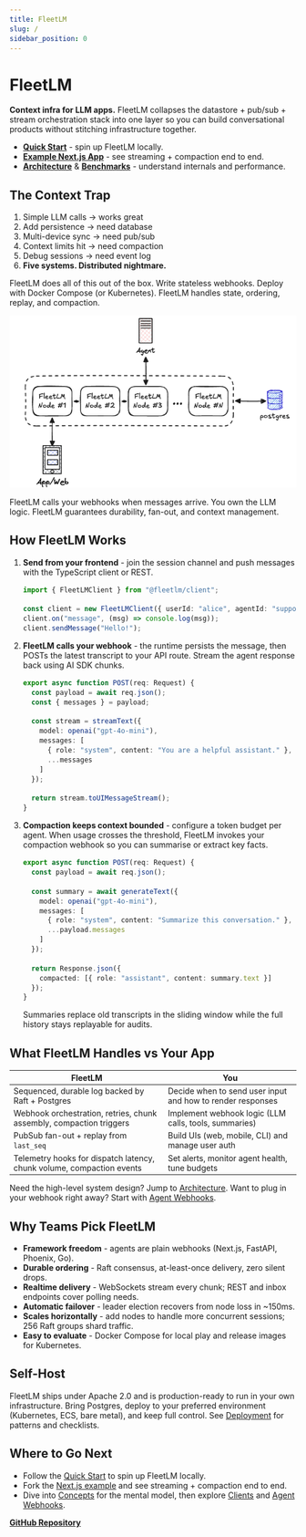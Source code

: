 ```yaml
---
title: FleetLM
slug: /
sidebar_position: 0
---
```


# FleetLM

**Context infra for LLM apps.** FleetLM collapses the datastore + pub/sub + stream orchestration stack into one layer so you can build conversational products without stitching infrastructure together.

- **[Quick Start](./getting-started/quickstart.md)** - spin up FleetLM locally.
- **[Example Next.js App](./getting-started/nextjs-example.md)** - see streaming + compaction end to end.
- **[Architecture](./core/architecture.md)** & **[Benchmarks](./operations/benchmarks.md)** - understand internals and performance.

## The Context Trap

1. Simple LLM calls → works great  
2. Add persistence → need database  
3. Multi-device sync → need pub/sub  
4. Context limits hit → need compaction  
5. Debug sessions → need event log  
6. **Five systems. Distributed nightmare.**

FleetLM does all of this out of the box. Write stateless webhooks. Deploy with Docker Compose (or Kubernetes). FleetLM handles state, ordering, replay, and compaction.

![](./img/high-level-clustered.png)

FleetLM calls your webhooks when messages arrive. You own the LLM logic. FleetLM guarantees durability, fan-out, and context management.

## How FleetLM Works

1. **Send from your frontend** - join the session channel and push messages with the TypeScript client or REST.  
   ```ts
   import { FleetLMClient } from "@fleetlm/client";

   const client = new FleetLMClient({ userId: "alice", agentId: "support-bot" });
   client.on("message", (msg) => console.log(msg));
   client.sendMessage("Hello!");
   ```
2. **FleetLM calls your webhook** - the runtime persists the message, then POSTs the latest transcript to your API route. Stream the agent response back using AI SDK chunks.  
   ```ts
   export async function POST(req: Request) {
     const payload = await req.json();
     const { messages } = payload;

     const stream = streamText({
       model: openai("gpt-4o-mini"),
       messages: [
         { role: "system", content: "You are a helpful assistant." },
         ...messages
       ]
     });

     return stream.toUIMessageStream();
   }
   ```
3. **Compaction keeps context bounded** - configure a token budget per agent. When usage crosses the threshold, FleetLM invokes your compaction webhook so you can summarise or extract key facts.  
   ```ts
   export async function POST(req: Request) {
     const payload = await req.json();

     const summary = await generateText({
       model: openai("gpt-4o-mini"),
       messages: [
         { role: "system", content: "Summarize this conversation." },
         ...payload.messages
       ]
     });

     return Response.json({
       compacted: [{ role: "assistant", content: summary.text }]
     });
   }
   ```
   Summaries replace old transcripts in the sliding window while the full history stays replayable for audits.

## What FleetLM Handles vs Your App

| FleetLM | You |
| --- | --- |
| Sequenced, durable log backed by Raft + Postgres | Decide when to send user input and how to render responses |
| Webhook orchestration, retries, chunk assembly, compaction triggers | Implement webhook logic (LLM calls, tools, summaries) |
| PubSub fan-out + replay from `last_seq` | Build UIs (web, mobile, CLI) and manage user auth |
| Telemetry hooks for dispatch latency, chunk volume, compaction events | Set alerts, monitor agent health, tune budgets |

Need the high-level system design? Jump to [Architecture](./core/architecture.md). Want to plug in your webhook right away? Start with [Agent Webhooks](./integrations/agents.md).

## Why Teams Pick FleetLM

- **Framework freedom** - agents are plain webhooks (Next.js, FastAPI, Phoenix, Go).  
- **Durable ordering** - Raft consensus, at-least-once delivery, zero silent drops.  
- **Realtime delivery** - WebSockets stream every chunk; REST and inbox endpoints cover polling needs.  
- **Automatic failover** - leader election recovers from node loss in ~150ms.  
- **Scales horizontally** - add nodes to handle more concurrent sessions; 256 Raft groups shard traffic.  
- **Easy to evaluate** - Docker Compose for local play and release images for Kubernetes.

## Self-Host

FleetLM ships under Apache 2.0 and is production-ready to run in your own infrastructure. Bring Postgres, deploy to your preferred environment (Kubernetes, ECS, bare metal), and keep full control. See [Deployment](./operations/deployment.md) for patterns and checklists.

## Where to Go Next

- Follow the [Quick Start](./getting-started/quickstart.md) to spin up FleetLM locally.  
- Fork the [Next.js example](./getting-started/nextjs-example.md) and see streaming + compaction end to end.  
- Dive into [Concepts](./core/concepts.md) for the mental model, then explore [Clients](./integrations/client.md) and [Agent Webhooks](./integrations/agents.md).

**[GitHub Repository](https://github.com/cpluss/fleetlm)**

